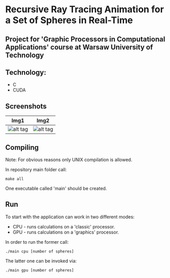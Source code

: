 # Recursive Ray Tracing Animation for a Set of Spheres in Real-Time
## Project for 'Graphic Processors in Computational Applications' course at Warsaw University of Technology

## Technology:
- C
- CUDA

## Screenshots

Img1        | Img2  
:-------------------------:|:-------------------------:
![alt tag](https://raw.githubusercontent.com/dybiszb/GPURayTracer/master/img/scr1.png)  |  ![alt tag](https://raw.githubusercontent.com/dybiszb/GPURayTracer/master/img/scr2.png)



## Compiling<a name="compile"></a>
Note: For obvious reasons only UNIX compilation is allowed.

In repository main folder call:

```
make all
```

One executable called 'main' should be created.

## Run<a name="run"></a>
 
To start with the application can work in two different modes:
- CPU - runs calculations on a 'classic' processor.
- GPU - runs calculations on a 'graphics' processor.

In order to run the former call:
```
./main cpu [number of spheres]
```

The latter one can be invoked via:
```
./main gpu [number of spheres]
```

